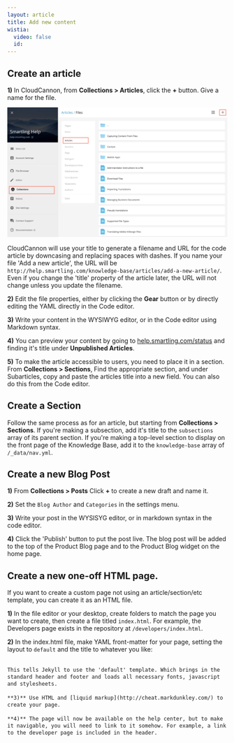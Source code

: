 ```yaml
---
layout: article
title: Add new content
wistia:
  video: false
  id:
---
```



## Create an article

**1)** In CloudCannon, from **Collections &gt; Articles**, click the **+** button. Give a name for the file.

![](/uploads/versions/cloudcannon---x----1283-756x---.png)

<div class="info">CloudCannon will use your title to generate a filename and URL for the code article by downcasing and replacing spaces with dashes. If you name your file 'Add a new article', the URL will be <code>http://help.smartling.com/knowledge-base/articles/add-a-new-article/</code>. Even if you change the 'title' property of the article later, the URL will not change unless you update the filename.</div>

**2)** Edit the file properties, either by clicking the **Gear** button or by directly editing the YAML directly in the Code editor.

**3)** Write your content in the WYSIWYG editor, or in the Code editor using Markdown syntax.

**4)** You can preview your content by going to [help.smartling.com/status](/status.html) and finding it's title under **Unpublished Articles**.

**5)** To make the article accessible to users, you need to place it in a section. From **Collections &gt; Sections**, Find the appropriate section, and under Subarticles, copy and paste the articles title into a new field. You can also do this from the Code editor.

## Create a Section

Follow the same process as for an article, but starting from **Collections &gt; Sections**. If you're making a subsection, add it's title to the `subsections` array of its parent section. If you're making a top-level section to display on the front page of the Knowledge Base, add it to the `knowledge-base` array of `/_data/nav.yml`.

## Create a new Blog Post

**1)** From **Collections &gt; Posts** Click **+** to create a new draft and name it.

**2)** Set the `Blog Author` and `Categories` in the settings menu.

**3)** Write your post in the WYSISYG editor, or in markdown syntax in the code editor.

**4)** Click the 'Publish' button to put the post live. The blog post will be added to the top of the Product Blog page and to the Product Blog widget on the home page.

## Create a new one-off HTML page.

If you want to create a custom page not using an article/section/etc template, you can create it as an HTML file.

**1)** In the file editor or your desktop, create folders to match the page you want to create, then create a file titled `index.html`. For example, the Developers page exists in the repository at `/developers/index.html`.

**2)** In the index.html file, make YAML front-matter for your page, setting the layout to `default` and the title to whatever you like:

~~~ layout: default title: Developers ~~~

This tells Jekyll to use the 'default' template. Which brings in the standard header and footer and loads all necessary fonts, javascript and stylesheets.

**3)** Use HTML and [liquid markup](http://cheat.markdunkley.com/) to create your page.

**4)** The page will now be available on the help center, but to make it navigable, you will need to link to it somehow. For example, a link to the developer page is included in the header.